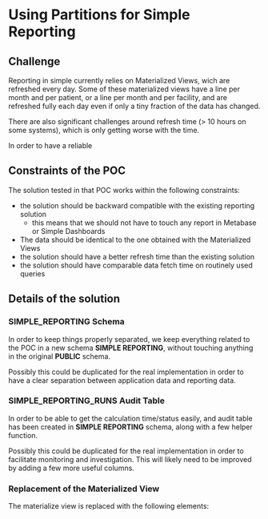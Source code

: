 # Using Partitions for Simple Reporting

## Challenge
Reporting in simple currently relies on Materialized Views, wich are refreshed every day. Some of these materialized views have a line per month and per patient, or a line per month and per facility, 
and are refreshed fully each day even if only a tiny 
fraction of the data has changed.

There are also significant challenges around refresh time (> 10 hours on some systems), which is only getting worse with the time.

In order to have a reliable 

## Constraints of the POC
The solution tested in that POC works within the following constraints:
- the solution should be backward compatible with the existing reporting solution
    - this means that we should not have to touch any report in Metabase or Simple Dashboards
- The data should be identical to the one obtained with the Materialized Views
- the solution should have a better refresh time than the existing solution
- the solution should have comparable data fetch time on routinely used queries

## Details of the solution

### SIMPLE_REPORTING Schema

In order to keep things properly separated, we keep everything related to the POC in a new schema **SIMPLE REPORTING**, without touching anything in the original **PUBLIC** schema.

Possibly this could be duplicated for the real implementation in order to have a clear separation between application data and reporting data.

### SIMPLE_REPORTING_RUNS Audit Table

In order to be able to get the calculation time/status easily, and audit table has been created in **SIMPLE REPORTING** schema, along with a few helper function. 

Possibly this could be duplicated for the real implementation in order to facilitate monitoring and investigation. This will likely need to be improved by adding a few more useful columns. 

### Replacement of the Materialized View

The materialize view is replaced with the following elements:



